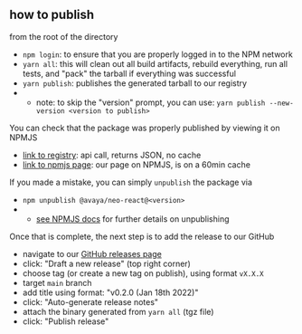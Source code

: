 ## how to publish

from the root of the directory

- `npm login`: to ensure that you are properly logged in to the NPM network
- `yarn all`: this will clean out all build artifacts, rebuild everything, run all tests, and "pack" the tarball if everything was successful
- `yarn publish`: publishes the generated tarball to our registry
- - note: to skip the "version" prompt, you can use: `yarn publish --new-version <version to publish>`


You can check that the package was properly published by viewing it on NPMJS
- [link to registry](https://registry.npmjs.org/@avaya%2fneo-react): api call, returns JSON, no cache
- [link to npmjs page](https://www.npmjs.com/package/@avaya/neo-react): our page on NPMJS, is on a 60min cache

If you made a mistake, you can simply `unpublish` the package via
- `npm unpublish @avaya/neo-react@<version>`
- - [see NPMJS docs](https://docs.npmjs.com/cli/v8/commands/npm-unpublish) for further details on unpublishing


Once that is complete, the next step is to add the release to our GitHub
- navigate to our [GitHub releases page](https://github.com/avaya-dux/neo-react-library/releases)
- click: "Draft a new release" (top right corner)
- choose tag (or create a new tag on publish), using format `vX.X.X`
- target `main` branch
- add title using format: "v0.2.0 (Jan 18th 2022)"
- click: "Auto-generate release notes"
- attach the binary generated from `yarn all` (tgz file)
- click: "Publish release"
